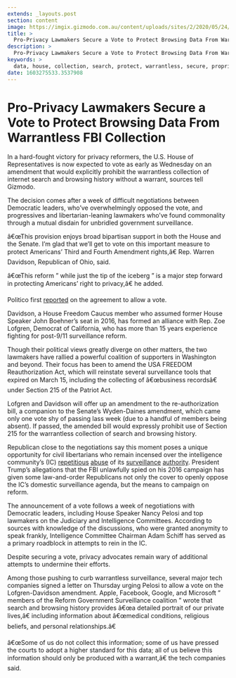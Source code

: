 ```yaml
--- 
extends: _layouts.post 
section: content 
image: https://imgix.gizmodo.com.au/content/uploads/sites/2/2020/05/24/sgapwe0a6inpxlddql6d-scaled.jpg?ar=16%3A9&fit=crop&q=65&w=1280 
title: > 
  Pro-Privacy Lawmakers Secure a Vote to Protect Browsing Data From Warrantless FBI Collection 
description: > 
  Pro-Privacy Lawmakers Secure a Vote to Protect Browsing Data From Warrantless FBI CollectionIn a hard-fought victory for privacy reformers, the U.S. House of Representatives is now expected to vote as early as Wednesday on an amendment that would explicitly prohibit the warrantless collection of internet search and browsing history without a warrant, sources tell Gizmodo.I’m glad that we’ll get to vote on this important measure to protect Americans’ Third and Fourth Amendment rights,â€ Rep. Warren Davidson, Republican of Ohio, said.If passed, the amended bill would expressly prohibit use of Section 215 for the warrantless collection of search and browsing history.The announcement of a vote follows a week of negotiations with Democratic leaders, including House Speaker Nancy Pelosi and top lawmakers on the Judiciary and Intelligence Committees.Among those pushing to curb warrantless surveillance, several major tech companies signed a letter on Thursday urging Pelosi to allow a vote on the Lofgren-Davidson amendment. 
keywords: > 
  data, house, collection, search, protect, warrantless, secure, proprivacy, amendment, browsing, negotiations, vote, lawmakers, fbi, week, surveillance 
date: 1603275533.3537908 
--- 
```

<div><p class="entry-title">
<h1>Pro-Privacy Lawmakers Secure a Vote to Protect Browsing Data From Warrantless FBI Collection</h1> </p><p>In a hard-fought victory for privacy reformers, the U.S. House of Representatives is now expected to vote as early as Wednesday on an amendment that would explicitly prohibit the warrantless collection of internet search and browsing history without a warrant, sources tell Gizmodo.</p><p class="brightcove-video-related"></p>
<p class="bightcove-close-video-cross" alt="Close video"></p>
<p class="bightcove-close-video-swipe"></p>
<p class="vjs-playlist-player-container">

</p>
<p class="brightcove-video-title"></p>
<p></p><p>The decision comes after a week of difficult negotiations between Democratic leaders, who&#8217;ve overwhelmingly opposed the vote, and progressives and libertarian-leaning lawmakers who&#8217;ve found commonality through a mutual disdain for unbridled government surveillance.</p> <p id="ad-slot-mrec-content-mobile-2680589053" class="ad-slot ad-slot-ad-rendering ad-slot-mrec-mobile-content ad-slot-mrec ad-slot-mrec-mobile" width="320" height="250"></p>
 
<p>&#226;&#8364;&#339;This provision enjoys broad bipartisan support in both the House and the Senate. I&#8217;m glad that we&#8217;ll get to vote on this important measure to protect Americans&#8217; Third and Fourth Amendment rights,&#226;&#8364;&#157; Rep. Warren Davidson, Republican of Ohio, said.</p><p>&#226;&#8364;&#339;This reform &#8221; while just the tip of the iceberg &#8221; is a major step forward in protecting Americans&#8217; right to privacy,&#226;&#8364;&#157; he added.</p><p>Politico first <a href="https://www.politico.com/news/2020/05/22/fisa-amendment-house-leaders-274968">reported</a> on the agreement to allow a vote.</p> <p id="ad-slot-out-of-page-mobile-2837597160" class="ad-slot ad-slot-ad-rendering ad-slot-out-of-page ad-slot-out-of-page-mobile"></p>
 
<p>Davidson, a House Freedom Caucus member who assumed former House Speaker John Boehner&#8217;s seat in 2016, has formed an alliance with Rep. Zoe Lofgren, Democrat of California, who has more than 15 years experience fighting for post-9/11 surveillance reform.</p><p>Though their political views greatly diverge on other matters, the two lawmakers have rallied a powerful coalition of supporters in Washington and beyond. Their focus has been to amend the USA FREEDOM Reauthorization Act, which will reinstate several surveillance tools that expired on March 15, including the collecting of &#226;&#8364;&#339;business records&#226;&#8364;&#157; under Section 215 of the Patriot Act.</p> <p id="ad-slot-mrec-content-mobile-2505360598" class="ad-slot ad-slot-ad-rendering ad-slot-mrec-mobile-content ad-slot-mrec ad-slot-mrec-mobile" width="320" height="250"></p>
 
<p>Lofgren and Davidson will offer up an amendment to the re-authorization bill, a companion to the Senate&#8217;s Wyden-Daines amendment, which came only one vote shy of passing lass week (due to a handful of members being absent). If passed, the amended bill would expressly prohibit use of Section 215 for the warrantless collection of search and browsing history.</p><p>Republican close to the negotiations say this moment poses a unique opportunity for civil libertarians who remain incensed over the intelligence community&#8217;s (IC) <a href="https://www.nytimes.com/2018/06/29/us/politics/nsa-call-records-purged.html">repetitious</a> <a href="https://www.washingtonpost.com/world/national-security/appeals-court-rules-nsa-record-collection-violates-patriot-act/2015/05/07/c4fabfb8-f4bf-11e4-bcc4-e8141e5eb0c9_story.html">abuse</a> of its <a href="https://www.washingtonpost.com/politics/2019/03/29/deas-bulk-collection-phone-data-raised-significant-legal-questions/">surveillance</a> <a href="https://www.cnn.com/2015/05/07/politics/nsa-telephone-metadata-illegal-court/index.html">authority</a>. President Trump&#8217;s allegations that the FBI unlawfully spied on his 2016 campaign has given some law-and-order Republicans not only the cover to openly oppose the IC&#8217;s domestic surveillance agenda, but the means to campaign on reform.</p><p>The announcement of a vote follows a week of negotiations with Democratic leaders, including House Speaker Nancy Pelosi and top lawmakers on the Judiciary and Intelligence Committees. According to sources with knowledge of the discussions, who were granted anonymity to speak frankly, Intelligence Committee Chairman Adam Schiff has served as a primary roadblock in attempts to rein in the IC.</p><p>Despite securing a vote, privacy advocates remain wary of additional attempts to undermine their efforts.</p><p>Among those pushing to curb warrantless surveillance, several major tech companies signed a letter on Thursday urging Pelosi to allow a vote on the Lofgren-Davidson amendment. Apple, Facebook, Google, and Microsoft &#8221; members of the Reform Government Surveillance coalition &#8221; wrote that search and browsing history provides &#226;&#8364;&#339;a detailed portrait of our private lives,&#226;&#8364;&#157; including information about &#226;&#8364;&#339;medical conditions, religious beliefs, and personal relationships.&#226;&#8364;&#157;</p><p>&#226;&#8364;&#339;Some of us do not collect this information; some of us have pressed the courts to adopt a higher standard for this data; all of us believe this information should only be produced with a warrant,&#226;&#8364;&#157; the tech companies said.</p> </div>